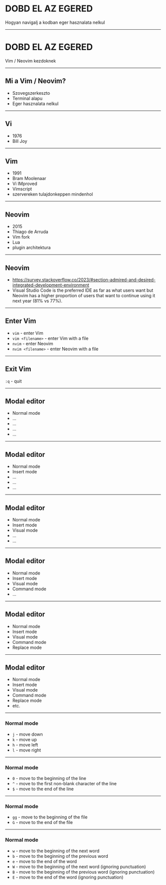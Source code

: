 # DOBD EL AZ EGERED

Hogyan navigalj a kodban eger hasznalata nelkul

---

# DOBD EL AZ EGERED

Vim / Neovim kezdoknek

---

## Mi a Vim / Neovim?

- Szovegszerkeszto
- Terminal alapu
- Eger hasznalata nelkul

---

## Vi

- 1976
- Bill Joy

---

## Vim

- 1991
- Bram Moolenaar
- Vi IMproved
- Vimscript
- szervereken tulajdonkeppen mindenhol

---

## Neovim

- 2015
- Thiago de Arruda
- Vim fork
- Lua
- plugin architektura

---

## Neovim

- <https://survey.stackoverflow.co/2023/#section-admired-and-desired-integrated-development-environment>
- Visual Studio Code is the preferred IDE as far as what users want but Neovim has a higher proportion of users that want to continue using it next year (81% vs 77%).

---

## Enter Vim

- `vim` - enter Vim
- `vim <filename>` - enter Vim with a file
- `nvim` - enter Neovim
- `nvim <filename>` - enter Neovim with a file

---

## Exit Vim

`:q` - quit

---

## Modal editor

- Normal mode
- ...
- ...
- ...
- ...

---

## Modal editor

- Normal mode
- Insert mode
- ...
- ...
- ...

---

## Modal editor

- Normal mode
- Insert mode
- Visual mode
- ...
- ...

---

## Modal editor

- Normal mode
- Insert mode
- Visual mode
- Command mode
- ...

---

## Modal editor

- Normal mode
- Insert mode
- Visual mode
- Command mode
- Replace mode

---

## Modal editor

- Normal mode
- Insert mode
- Visual mode
- Command mode
- Replace mode
- etc.

---

### Normal mode

- `j` - move down
- `k` - move up
- `h` - move left
- `l` - move right

---

### Normal mode

- `0` - move to the beginning of the line
- `^` - move to the first non-blank character of the line
- `$` - move to the end of the line

---

### Normal mode

- `gg` - move to the beginning of the file
- `G` - move to the end of the file

---

### Normal mode

- `w` - move to the beginning of the next word
- `b` - move to the beginning of the previous word
- `e` - move to the end of the word
- `W` - move to the beginning of the next word (ignoring punctuation)
- `B` - move to the beginning of the previous word (ignoring punctuation)
- `E` - move to the end of the word (ignoring punctuation)
